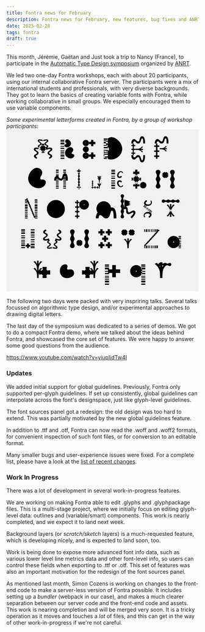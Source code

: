 ```yaml
---
title: Fontra news for February
description: Fontra news for February, new features, bug fixes and ANRT Automatic Type Design symposium
date: 2025-02-28
tags: fontra
draft: true
---
```

This month, Jérémie, Gaëtan and Just took a trip to Nancy (France), to participate in the [Automatic Type Design symposium](https://automatic-type-design.anrt-nancy.fr/colloques/automatic-type-design-3) organized by [ANRT](https://anrt-nancy.fr/en).

We led two one-day Fontra workshops, each with about 20 participants, using our internal collaborative Fontra server. The participants were a mix of international students and professionals, with very diverse backgrounds. They got to learn the basics of creating variable fonts with Fontra, while working collaborative in small groups. We especially encouraged them to use variable components.

_Some experimental letterforms created in Fontra, by a group of workshop participants:_
<img src="./workshopfontra.gif" alt="Screen recording of moving letterforms">


The following two days were packed with very inspriring talks. Several talks focussed on algorithmic type design, and/or experimental approaches to drawing digital letters.

The last day of the symposium was dedicated to a series of demos. We got to do a compact Fontra demo, where we talked about the ideas behind Fontra, and showcased the core set of features. We were happy to answer some good questions from the audience.

https://www.youtube.com/watch?v=yiupIidTw4I

### Updates

We added initial support for global guidelines. Previously, Fontra only supported per-glyph guidelines. If set up consistently, global guidelines can interpolate across the font's designspace, just like glyph-level guidelines.

The font sources panel got a redesign: the old design was too hard to extend. This was partially motivated by the new global guidelines feature.

In addition to .ttf and .otf, Fontra can now read the .woff and .woff2 formats, for convenient inspection of such font files, or for conversion to an editable format.

Many smaller bugs and user-experience issues were fixed. For a complete list, please have a look at the [list of recent changes](https://fontra.xyz/changelog.html).

### Work In Progress

There was a lot of development in several work-in-progress features.

We are working on making Fontra able to edit .glyphs and .glyphpackage files. This is a multi-stage project, where we initially focus on editing glyph-level data: outlines and (variable/smart) components. This work is nearly completed, and we expect it to land next week.

Background layers (or _scratch/sketch_ layers) is a much-requested feature, which is developing nicely, and is expected to land soon, too.

Work is being done to expose more advanced font info data, such as various lower level line metrics data and other font-level info, so users can control these fields when exporting to .ttf or .otf. This set of features was also an important motivation for the redesign of the font sources panel.

As mentioned last month, Simon Cozens is working on changes to the front-end code to make a server-less version of Fontra possible. It includes setting up a _bundler_ (webpack in our case), and makes a much clearer separation between our server code and the front-end code and assets. This work is nearing completion and will be merged very soon. It is a tricky operation as it moves and touches a _lot_ of files, and this can get in the way of other work-in-progress if we're not careful.
